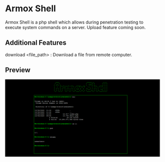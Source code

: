 # Armox Shell
Armox Shell is a php shell which allows during penetration testing to execute system commands on a server.
Upload feature coming soon.

## Additional Features
download <file_path> : Download a file from remote computer.

## Preview
![](https://raw.githubusercontent.com/ClementMichaux/Armox-Shell/master/armox-shell.png)
